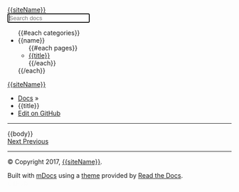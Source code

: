 ﻿<!DOCTYPE html>
<!--[if IE 8]><html class="no-js lt-ie9" lang="en" > <![endif]-->
<!--[if gt IE 8]><!-->
<html class="no-js" lang="en">
<!--<![endif]-->
<head>
    <meta charset="utf-8">
    <meta http-equiv="X-UA-Compatible" content="IE=edge">
    <meta name="viewport" content="width=device-width, initial-scale=1.0">
    <meta name="description" content="">
    <meta name="author" content="">
    <link rel="shortcut icon" href="/images/favicon.ico">
    <title>{{title}} | {{siteName}}</title>
    <link href='https://fonts.googleapis.com/css?family=Lato:400,700|Roboto+Slab:400,700|Inconsolata:400,700' rel='stylesheet' type='text/css'>
    <link rel="stylesheet" href="/styles/theme.css" type="text/css" />
    <link rel="stylesheet" href="/styles/theme_extra.css" type="text/css" />
    <link rel="stylesheet" href="/styles/highlight.css">
    <script src="/scripts/jquery-2.1.1.min.js"></script>
    <script src="/scripts/modernizr-2.8.3.min.js"></script>
    <script type="text/javascript" src="/scripts/highlight.pack.js"></script>
	<script src="/scripts/theme.js"></script>
</head>
<body class="wy-body-for-nav" role="document">
    <div class="wy-grid-for-nav">
        <nav data-toggle="wy-nav-shift" class="wy-nav-side stickynav">
            <div class="wy-side-nav-search">
                <a href="/" class="icon icon-home"> {{siteName}}</a>
                <form id="content_search" action="search.html">
                    <span role="status" aria-live="polite" class="ui-helper-hidden-accessible"></span>
                    <input name="q" id="mkdocs-search-query" type="text" class="search_input search-query ui-autocomplete-input" placeholder="Search docs" autocomplete="off" autofocus>
                </form>
            </div>
            <div class="wy-menu wy-menu-vertical" data-spy="affix" role="navigation" aria-label="main navigation">
                <ul>
					{{#each categories}}
						<li class="toctree-l1">
							<span>{{name}}</span>
							<ul class="subnav">
								{{#each pages}}
									<li class="toctree-l1">
										<a href="{{url}}">{{title}}</a>
									</li>
								{{/each}}
							</ul>
						</li>
					{{/each}}
				</ul>
            </div>
        </nav>
        <section data-toggle="wy-nav-shift" class="wy-nav-content-wrap">
            <nav class="wy-nav-top" role="navigation" aria-label="top navigation">
                <i data-toggle="wy-nav-top" class="fa fa-bars"></i>
                <a href="#">{{siteName}}</a>
            </nav>
            <div class="wy-nav-content">
                <div class="rst-content">
                    <div role="navigation" aria-label="breadcrumbs navigation">
                        <ul class="wy-breadcrumbs">
                            <li><a href="/">Docs</a> &raquo;</li>
							<li>{{title}}</li>
                            <li class="wy-breadcrumbs-aside">
                                <a href="#" class="icon icon-github"> Edit on GitHub</a>
                            </li>
                        </ul>
                        <hr />
                    </div>
                    <div role="main">
                        <div class="section">
                            {{body}}
                        </div>
                    </div>
                    <footer>
						<div class="rst-footer-buttons" role="navigation" aria-label="footer navigation">
                            <a href="{{nextPage.url}}" class="btn btn-neutral float-right" title="{{nextPage.title}}">Next <span class="icon icon-circle-arrow-right"></span></a>
                            <a href="{{prevPage.url}}" class="btn btn-neutral" title="{{prevPage.title}}"><span class="icon icon-circle-arrow-left"></span> Previous</a>
                        </div>
                        <hr />
                        <div role="contentinfo">
                            <p>© Copyright 2017, <a href="#">{{siteName}}</a>.</p>
                        </div>
                        Built with <a href="#">mDocs</a> using a <a href="https://github.com/snide/sphinx_rtd_theme">theme</a> provided by <a href="https://readthedocs.org">Read the Docs</a>.
                    </footer>
                </div>
            </div>
        </section>
    </div>
    <div class="rst-versions" role="note" style="cursor: pointer">
        <span class="rst-current-version" data-toggle="rst-current-version">
            <a href="#" class="icon icon-github" style="float: left; color: #fcfcfc"> GitHub</a>
        </span>
    </div>
</body>
</html>
